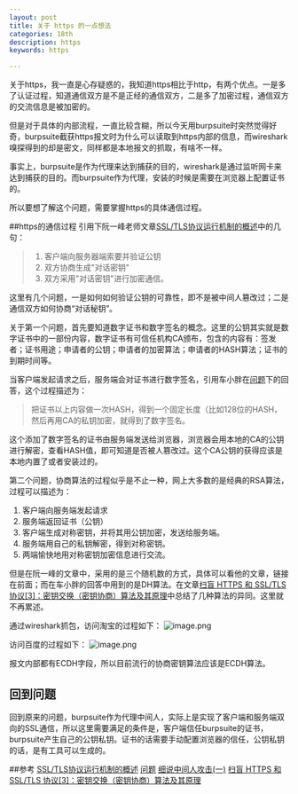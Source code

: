 ```yaml
---
layout: post
title: 关于 https 的一点想法
categories: 18th
description: https
keywords: https

---
```


关于https，我一直是心存疑惑的，我知道https相比于http，有两个优点。一是多了认证过程，知道通信双方是不是正经的通信双方，二是多了加密过程，通信双方的交流信息是被加密的。

但是对于具体的内部流程，一直比较含糊，所以今天用burpsuite时突然觉得好奇，burpsuite截获https报文时为什么可以读取到https内部的信息，而wireshark嗅探得到的却是密文，同样都是本地报文的抓取，有啥不一样。

事实上，burpsuite是作为代理来达到捕获的目的，wireshark是通过监听网卡来达到捕获的目的。而burpsuite作为代理，安装的时候是需要在浏览器上配置证书的。

所以要想了解这个问题，需要掌握https的具体通信过程。

##https的通信过程
引用下阮一峰老师文章[SSL/TLS协议运行机制的概述](http://www.ruanyifeng.com/blog/2014/02/ssl_tls.html)中的几句：

>1. 客户端向服务器端索要并验证公钥
>2. 双方协商生成"对话密钥"
>3. 双方采用"对话密钥"进行加密通信。

这里有几个问题，一是如何如何验证公钥的可靠性，即不是被中间人篡改过；二是通信双方如何协商“对话秘钥”。

关于第一个问题，首先要知道数字证书和数字签名的概念。这里的公钥其实就是数字证书中的一部份内容，数字证书有可信任机构CA颁布，包含的内容有：签发者；证书用途；申请者的公钥；申请者的加密算法；申请者的HASH算法；证书的到期时间等。

当客户端发起请求之后，服务端会对证书进行数字签名，引用车小胖在[问题](https://www.zhihu.com/question/52493697)下的回答，这个过程描述为：

>把证书以上内容做一次HASH，得到一个固定长度（比如128位的HASH，然后再用CA的私钥加密，就得到了数字签名。

这个添加了数字签名的证书由服务端发送给浏览器，浏览器会用本地的CA的公钥进行解密，查看HASH值，即可知道是否被人篡改过。这个CA公钥的获得应该是本地内置了或者安装过的。

第二个问题，协商算法的过程似乎是不止一种，网上大多数的是经典的RSA算法，过程可以描述为：

1. 客户端向服务端发起请求
2. 服务端返回证书（公钥）
3. 客户端生成对称密钥，并将其用公钥加密，发送给服务端。
4. 服务端用自己的私钥解密，得到对称密钥。
5. 两端愉快地用对称密钥加密信息进行交流。

但是在阮一峰的文章中，采用的是三个随机数的方式，具体可以看他的文章，链接在前面；而在车小胖的回答中用到的是DH算法。在文章[扫盲 HTTPS 和 SSL/TLS 协议[3]：密钥交换（密钥协商）算法及其原理](https://blog.csdn.net/andylau00j/article/details/54583769)中总结了几种算法的异同。这里就不再累述。

通过wireshark抓包，访问淘宝的过程如下：
![image.png](https://upload-images.jianshu.io/upload_images/2360187-3239e11bc615d126.png?imageMogr2/auto-orient/strip%7CimageView2/2/w/1240)

访问百度的过程如下：
![image.png](https://upload-images.jianshu.io/upload_images/2360187-d7841c42aa25f476.png?imageMogr2/auto-orient/strip%7CimageView2/2/w/1240)

报文内部都有ECDH字段，所以目前流行的协商密钥算法应该是ECDH算法。

## 回到问题
回到原来的问题，burpsuite作为代理中间人，实际上是实现了客户端和服务端双向的SSL通信，所以这里需要满足的条件是，客户端信任burpsuite的证书，burpsuite产生自己的公钥私钥。证书的话需要手动配置浏览器的信任，公钥私钥的话，是有工具可以生成的。

##参考
[SSL/TLS协议运行机制的概述](http://www.ruanyifeng.com/blog/2014/02/ssl_tls.html)
[问题](https://www.zhihu.com/question/52493697)
[细说中间人攻击(一)](http://jekyll.pppan.net//2015/11/01/mitm-detail-1/)
[扫盲 HTTPS 和 SSL/TLS 协议[3]：密钥交换（密钥协商）算法及其原理](https://blog.csdn.net/andylau00j/article/details/54583769)